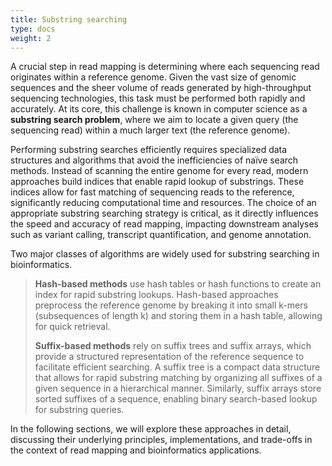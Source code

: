 ```yaml
---
title: Substring searching
type: docs
weight: 2
---
```


A crucial step in read mapping is determining where each sequencing read originates within a reference genome.
Given the vast size of genomic sequences and the sheer volume of reads generated by high-throughput sequencing technologies, this task must be performed both rapidly and accurately.
At its core, this challenge is known in computer science as a **substring search problem**, where we aim to locate a given query (the sequencing read) within a much larger text (the reference genome).

Performing substring searches efficiently requires specialized data structures and algorithms that avoid the inefficiencies of naïve search methods.
Instead of scanning the entire genome for every read, modern approaches build indices that enable rapid lookup of substrings.
These indices allow for fast matching of sequencing reads to the reference, significantly reducing computational time and resources.
The choice of an appropriate substring searching strategy is critical, as it directly influences the speed and accuracy of read mapping, impacting downstream analyses such as variant calling, transcript quantification, and genome annotation.

Two major classes of algorithms are widely used for substring searching in bioinformatics.

> **Hash-based methods** use hash tables or hash functions to create an index for rapid substring lookups.
Hash-based approaches preprocess the reference genome by breaking it into small k-mers (subsequences of length k) and storing them in a hash table, allowing for quick retrieval.
>
> **Suffix-based methods** rely on suffix trees and suffix arrays, which provide a structured representation of the reference sequence to facilitate efficient searching.
> A suffix tree is a compact data structure that allows for rapid substring matching by organizing all suffixes of a given sequence in a hierarchical manner.
> Similarly, suffix arrays store sorted suffixes of a sequence, enabling binary search-based lookup for substring queries.

In the following sections, we will explore these approaches in detail, discussing their underlying principles, implementations, and trade-offs in the context of read mapping and bioinformatics applications.

